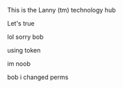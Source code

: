This is the Lanny (tm) technology hub 

Let's true

lol sorry bob

using token

im noob

bob i changed perms
